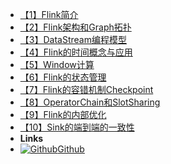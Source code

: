 - [【1】Flink简介](Flink/【1】Flink简介)
- [【2】Flink架构和Graph拓扑](Flink/【2】Flink架构和Graph拓扑)
- [【3】DataStream编程模型](Flink/【3】DataStream编程模型)
- [【4】Flink的时间概念与应用](Flink/【4】Flink的时间概念与应用)
- [【5】Window计算](Flink/【5】Window计算)
- [【6】Flink的状态管理](Flink/【6】Flink的状态管理)
- [【7】Flink的容错机制Checkpoint](Flink/【7】Flink的容错机制Checkpoint)
- [【8】OperatorChain和SlotSharing](FLink/【8】OperatorChain和SlotSharing)
- [【9】Flink的内部优化](Flink/【9】Flink的内部优化)
- [【10】Sink的端到端的一致性](FLink/【10】Sink的端到端的一致性)
- **Links**
- [![Github](https://icongram.jgog.in/simple/github.svg?color=808080&size=16)Github](https://github.com/YeSei)